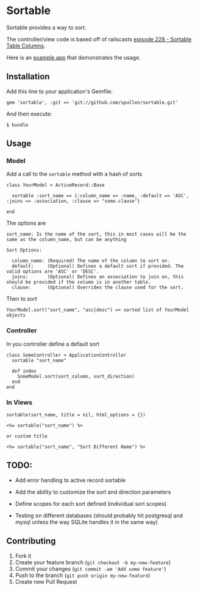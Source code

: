 # Sortable

Sortable provides a way to sort.

The controller/view code is based off of railscasts [episode 228 - Sortable Table Columns](http://railscasts.com/episodes/228-sortable-table-columns).

Here is an [example app](https://github.com/spullen/sort_example) that demonstrates the usage.

## Installation

Add this line to your application's Gemfile:

    gem 'sortable', :git => 'git://github.com/spullen/sortable.git'

And then execute:

    $ bundle

## Usage

### Model

Add a call to the `sortable` method with a hash of sorts

    class YourModel < ActiveRecord::Base
      
      sortable :sort_name => {:column_name => :name, :default => 'ASC', :joins => :association, :clause => "some.clause"}
      
    end
    
The options are

    sort_name: Is the name of the sort, this in most cases will be the same as the column_name, but can be anything
    
    Sort Options:
    
      column_name: (Required) The name of the column to sort on.
      default:     (Optional) Defines a default sort if provided. The valid options are 'ASC' or 'DESC'.
      joins:       (Optional) Defines an association to join on, this should be provided if the column is in another table.
      clause:      (Optional) Overrides the clause used for the sort.
      
Then to sort

    YourModel.sort("sort_name", "asc|desc") => sorted list of YourModel objects
    
### Controller

In you controller define a default sort

    class SomeController < ApplicationController
      sortable "sort_name"
      
      def index
        SomeModel.sort(sort_column, sort_direction)
      end
    end
    
### In Views

    sortable(sort_name, title = nil, html_options = {})
    
    <%= sortable("sort_name") %>
    
    or custom title

    <%= sortable("sort_name", "Sort Different Name") %>
    
## TODO:

- Add error handling to active record sortable
- Add the ability to customize the sort and direction parameters
- Define scopes for each sort defined (individual sort scopes)

- Testing on different databases (should probably hit postgresql and mysql unless the way SQLite handles it in the same way)

## Contributing

1. Fork it
2. Create your feature branch (`git checkout -b my-new-feature`)
3. Commit your changes (`git commit -am 'Add some feature'`)
4. Push to the branch (`git push origin my-new-feature`)
5. Create new Pull Request
